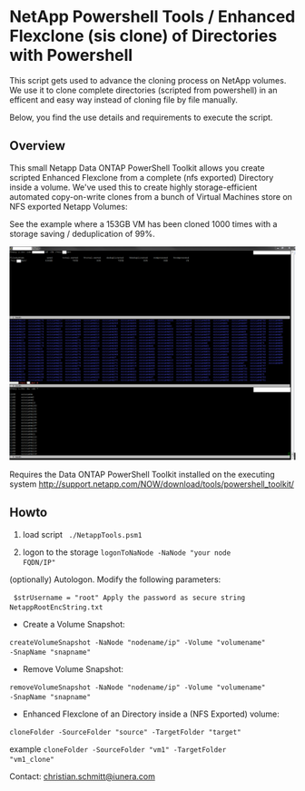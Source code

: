 # NetApp Powershell Tools / Enhanced Flexclone (sis clone) of Directories with Powershell

This script gets used to advance the cloning process on NetApp volumes. We use it to clone complete directories (scripted from powershell) in an efficent and easy way instead of cloning file by file manually. 

Below, you find the use details and requirements to execute the script.


## Overview
This small Netapp Data ONTAP PowerShell Toolkit allows you create scripted Enhanced Flexclone from a complete (nfs exported) Directory inside a volume. We've used this to create highly storage-efficient automated copy-on-write clones from a bunch of Virtual Machines store on NFS exported Netapp Volumes:

See the example where a 153GB VM has been cloned 1000 times with a storage saving / deduplication of 99%.

<img src="https://github.com/iunera/netapptools/blob/master/enhanced-flexclone-power.PNG" />


Requires the Data ONTAP PowerShell Toolkit installed on the executing system
http://support.netapp.com/NOW/download/tools/powershell_toolkit/
## Howto 

1. load script
 <code> ./NetappTools.psm1 </code>
 

2. logon to the storage 
<code>logonToNaNode -NaNode "your node FQDN/IP"</code>

(optionally) Autologon. Modify the following parameters:

<code>		$strUsername = "root"
    Apply the password as secure string NetappRootEncString.txt</code>
    
- Create a Volume Snapshot:

<code>createVolumeSnapshot -NaNode "nodename/ip" -Volume "volumename" -SnapName "snapname"  </code>

- Remove Volume Snapshot: 

<code>removeVolumeSnapshot -NaNode "nodename/ip" -Volume "volumename" -SnapName "snapname"  </code>


- Enhanced Flexclone of an Directory inside a (NFS Exported) volume: 

<code>cloneFolder -SourceFolder "source" -TargetFolder "target" </code>

example <code>cloneFolder -SourceFolder "vm1" -TargetFolder "vm1_clone" </code>


Contact: christian.schmitt@iunera.com
